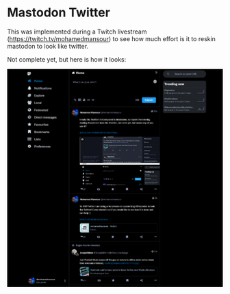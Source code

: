 # Mastodon Twitter

This was implemented during a Twitch livestream (https://twitch.tv/mohamedmansour) to see how much effort is it to reskin mastodon to look like twitter.

Not complete yet, but here is how it looks:

![Screenshot of the Extension](https://github.com/mohamedmansour/mastodon-twitter/raw/main/brand/screenshot.png)
